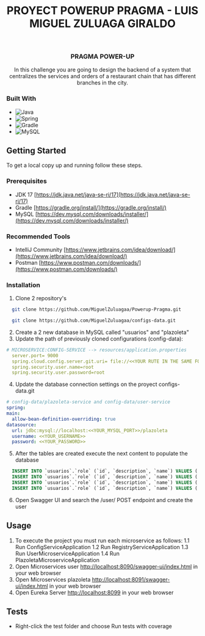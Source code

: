 <div align="center">
  <h1>PROYECT POWERUP PRAGMA - LUIS MIGUEL ZULUAGA GIRALDO</h1>
</div>
<br />
<div align="center">
<h3 align="center">PRAGMA POWER-UP</h3>
  <p align="center">
    In this challenge you are going to design the backend of a system that centralizes the services and orders of a restaurant chain that has different branches in the city.
  </p>
</div>

### Built With

* ![Java](https://img.shields.io/badge/java-%23ED8B00.svg?style=for-the-badge&logo=java&logoColor=white)
* ![Spring](https://img.shields.io/badge/Spring-6DB33F?style=for-the-badge&logo=spring&logoColor=white)
* ![Gradle](https://img.shields.io/badge/Gradle-02303A.svg?style=for-the-badge&logo=Gradle&logoColor=white)
* ![MySQL](https://img.shields.io/badge/MySQL-00000F?style=for-the-badge&logo=mysql&logoColor=white)


<!-- GETTING STARTED -->
## Getting Started

To get a local copy up and running follow these steps.

### Prerequisites

* JDK 17 [https://jdk.java.net/java-se-ri/17](https://jdk.java.net/java-se-ri/17)
* Gradle [https://gradle.org/install/](https://gradle.org/install/)
* MySQL [https://dev.mysql.com/downloads/installer/](https://dev.mysql.com/downloads/installer/)

### Recommended Tools
* IntelliJ Community [https://www.jetbrains.com/idea/download/](https://www.jetbrains.com/idea/download/)
* Postman [https://www.postman.com/downloads/](https://www.postman.com/downloads/)

### Installation

1. Clone 2 repository's
  ```sh
    git clone https://github.com/MiguelZuluagaa/Powerup-Pragma.git
  ```
  ```sh
    git clone https://github.com/MiguelZuluagaa/configs-data.git
  ```
2. Create a 2 new database in MySQL called "usuarios" and "plazoleta"
3. Update the path of previously cloned configurations (config-data):
  ```yml
  # MICROSERVICE:CONFIG-SERVICE --> resources/application.properties
    server.port= 9000
    spring.cloud.config.server.git.uri= file://<<YOUR RUTE IN THE SAME FORMAT WITH "/" >>
    spring.security.user.name=root
    spring.security.user.password=root
  ```
4. Update the database connection settings on the proyect configs-data.git
  ```yml
  # config-data/plazoleta-service and config-data/user-service
  spring:
  main:
    allow-bean-definition-overriding: true
  datasource:
    url: jdbc:mysql://localhost:<<YOUR_MYSQL_PORT>>/plazoleta
    username: <<YOUR_USERNAME>>
    password: <<YOUR_PASSWORD>>
  ```
5. After the tables are created execute the next content to populate the database
```sql
  INSERT INTO `usuarios`.`role` (`id`, `description`, `name`) VALUES ('1', 'ROLE_ADMIN', 'ROLE_ADMIN');
  INSERT INTO `usuarios`.`role` (`id`, `description`, `name`) VALUES ('2', 'ROLE_PROPIETARIO', 'ROLE_PROPIETARIO');
  INSERT INTO `usuarios`.`role` (`id`, `description`, `name`) VALUES ('3', 'ROLE_EMPLEADO', 'ROLE_EMPLEADO');
  INSERT INTO `usuarios`.`role` (`id`, `description`, `name`) VALUES ('4', 'ROLE_CLIENTE', 'ROLE_CLIENTE');
```
6. Open Swagger UI and search the /user/ POST endpoint and create the user

<!-- USAGE -->
## Usage

1. To execute the project you must run each microservice as follows: 
  1.1 Run ConfigServiceApplication
  1.2 Run RegistryServiceApplication
  1.3 Run UserMicroserviceApplication
  1.4 Run PlazoletaMicroserviceApplication
3. Open Microservices user [http://localhost:8090/swagger-ui/index.html](http://localhost:8090/swagger-ui/index.html) in your web browser
4. Open Microservices plazoleta [http://localhost:8091/swagger-ui/index.html](http://localhost:8091/swagger-ui/index.html) in your web browser
5. Open Eureka Server [http://localhost:8099](http://localhost:8099) in your web browser

<!-- ROADMAP -->
## Tests

- Right-click the test folder and choose Run tests with coverage

